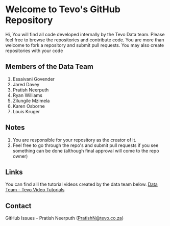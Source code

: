 # Welcome to Tevo's GitHub Repository

Hi,
You will find all code developed internally by the Tevo Data team. Please feel free to browse the repositories and contribute code. You are more than welcome to fork a repository and submit pull requests. You may also create repositories with your code


## Members of the Data Team

1. Essaivani Govender
2. Jared Davey
3. Pratish Neerputh
4. Ryan Williams
5. Zilungile Mzimela
6. Karen Osborne
7. Louis Kruger

## Notes
1. You are responsible for your repository as the creator of it. 
2. Feel free to go through the repo's and submit pull requests if you see something can be done (although final approval will come to the repo owner)

## Links
You can find alll the tutorial videos created by the data team below.
[Data Team - Tevo Video Tutorials](https://tevosa.sharepoint.com/sites/DataTeam/Tevo%20Video%20Tutorials/Forms/AllItems.aspx)

## Contact
GitHub Issues - Pratish Neerputh (PratishN@tevo.co.za)
